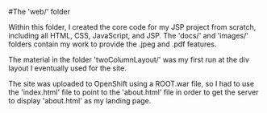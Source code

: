 #The 'web/' folder

Within this folder, I created the core code for my JSP project from scratch, including all HTML, CSS, JavaScript, and JSP. The 'docs/' and 'images/' folders contain my work to provide the .jpeg and .pdf features. 

The material in the folder 'twoColumnLayout/' was my first run at the div layout I eventually used for the site.

The site was uploaded to OpenShift using a ROOT.war file, so I had to use the 'index.html' file to point to the 'about.html' file in order to get the server to display 'about.html' as my landing page. 
